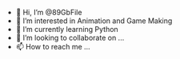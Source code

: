 - 👋 Hi, I’m @89GbFile
- 👀 I’m interested in Animation and Game Making
- 🌱 I’m currently learning Python
- 💞️ I’m looking to collaborate on ...
- 📫 How to reach me ...

<!---
89GbFile/89GbFile is a ✨ special ✨ repository because its `README.md` (this file) appears on your GitHub profile.
You can click the Preview link to take a look at your changes.
--->
